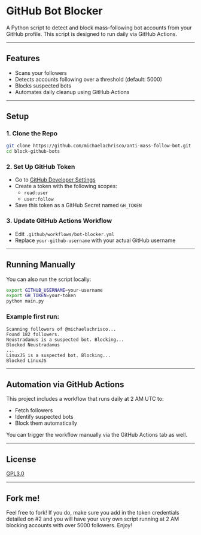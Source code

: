 # GitHub Bot Blocker

A Python script to detect and block mass-following bot accounts from your GitHub profile. This script is designed to run daily via GitHub Actions.

---

## Features
- Scans your followers
- Detects accounts following over a threshold (default: 5000)
- Blocks suspected bots
- Automates daily cleanup using GitHub Actions

---

## Setup

### 1. Clone the Repo
```bash
git clone https://github.com/michaelachrisco/anti-mass-follow-bot.git
cd block-github-bots
```

### 2. Set Up GitHub Token
- Go to [GitHub Developer Settings](https://github.com/settings/tokens)
- Create a token with the following scopes:
  - `read:user`
  - `user:follow`
- Save this token as a GitHub Secret named `GH_TOKEN`

### 3. Update GitHub Actions Workflow
- Edit `.github/workflows/bot-blocker.yml`
- Replace `your-github-username` with your actual GitHub username

---

## Running Manually

You can also run the script locally:
```bash
export GITHUB_USERNAME=your-username
export GH_TOKEN=your-token
python main.py
```
### Example first run:
```
Scanning followers of @michaelachrisco...
Found 182 followers.
Neustradamus is a suspected bot. Blocking...
Blocked Neustradamus
...
LinuxJS is a suspected bot. Blocking...
Blocked LinuxJS
```


---

## Automation via GitHub Actions

This project includes a workflow that runs daily at 2 AM UTC to:
- Fetch followers
- Identify suspected bots
- Block them automatically

You can trigger the workflow manually via the GitHub Actions tab as well.

---

## License
[GPL3.0](https://opensource.org/license/gpl-3-0)

---

## Fork me!
Feel free to fork! If you do, make sure you add in the token credentials detailed on #2 and you will have your very own script running at 2 AM blocking accounts with over 5000 followers.
Enjoy!

